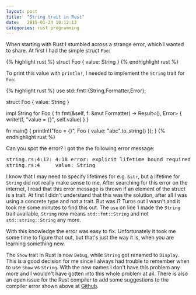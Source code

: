 ```yaml
---
layout: post
title:  "String trait in Rust"
date:   2015-01-24 18:12:13
categories: rust programming
---
```


When starting with Rust I stumbled across a strange error, which I wanted to share. At first I had the simple struct `Foo`:

{% highlight rust %}
struct Foo {
    value: String
}
{% endhighlight rust %}

To print this value with `println!`, I needed to implement the `String` trait for `Foo`:

{% highlight rust %}
use std::fmt::{String,Formatter,Error};

struct Foo {
    value: String
}

impl String for Foo {
    fn fmt(&self, f: &mut Formatter) -> Result<(), Error> {
        write!(f, "value = {}", self.value)
    }
}

fn main() {
    println!("foo = {}", Foo { value: "abc".to_string() });
}
{% endhighlight rust %}

Can you spot the error? I got the the following error message:

<pre>
string.rs:4:12: 4:18 error: explicit lifetime bound required
string.rs:4     value: String
</pre>

I know that I may need to specify lifetimes for e.g. `&str`, but a lifetime for `String` did not really make sense to me. After searching for this error on the internet, I read that this error message is thrown if an element of the struct is a trait. At first I didn't understand that this was the solution, after all I was using a concrete type and not a trait. But was I? Turns out I wasn't and it took me some minutes to find this out. The `use` on line 1 made the `String` trait available, `String` now means `std::fmt::String` and not `std::string::String` any more.

With this knowledge the error was easy to fix. Unfortunately it took me some time to figure that out, but that's just the way it is, when you are learning something new.

The `Show` trait in Rust is now `Debug`, while `String` got renamed to `Display`. This is a good decision for me since I always had trouble to remember when to use `Show` vs `String`. With the new names I don't have this problem any more and I wouldn't have gotten into this whole problem at all. There is also an open issue for the Rust compiler to add some suggestions to the compiler error shown above at [Github](https://github.com/rust-lang/rust/issues/16948).

